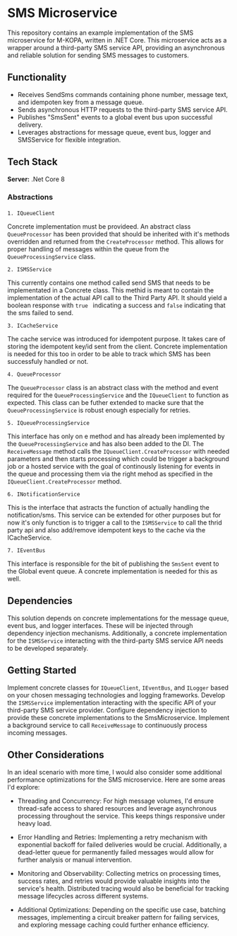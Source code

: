 
# SMS Microservice

This repository contains an example implementation of the SMS microservice for M-KOPA, written in .NET Core. This microservice acts as a wrapper around a third-party SMS service API, providing an asynchronous and reliable solution for sending SMS messages to customers.


## Functionality

- Receives SendSms commands containing phone number, message text, and idempoten key from a message queue.
- Sends asynchronous HTTP requests to the third-party SMS service API.
- Publishes "SmsSent" events to a global event bus upon successful delivery.
- Leverages abstractions for message queue, event bus, logger and SMSService for flexible integration.


## Tech Stack
**Server:** .Net Core 8

### Abstractions
#### 
    1. IQueueClient 
Concrete implementation must be provideed. An abstract class `QueueProcessor` has been provided that should be inherited with it's methods overridden and returned from the `CreateProcessor` method. This allows for proper handling of messages within the queue from the `QueueProcessingService` class.

    2. ISMSService
This currently contains one method called send SMS that needs to be implementated in a Concrete class. This methid is meant to contain the implementation of the actual API call to the Third Party API. It should yield a boolean response with `true ` indicating a success and `false` indicating that the sms failed to send.

    3. ICacheService
The cache service was introduced for idempotent purpose. It takes care of storing the idempotent key/id sent from the client. Concrete implementation is needed for this too in order to be able to track which SMS has been successfuly handled or not.

    4. QueueProcessor
The `QueueProcessor` class is an abstract class with the method and event required for the `QueueProcessingService` and the `IQueueClient` to function as expected. This class can be futher extended to macke sure that the `QueueProcessingService` is robust enough especially for retries. 

    5. IQueueProcessingService
This interface has only on e method and has already been implemented by the `QueueProcessingService` and has also been added to the DI. The `ReceiveMessage` method calls the `IQueueClient.CreateProcessor` with needed parameters and then starts processing which could be trigger a background job or a hosted service with the goal of continously listening for events in the queue and processing them via the right mehod as specified in the `IQueueClient.CreateProcessor` method.

    6. INotificationService
This is the interface that astracts the function of actually handling the notification/sms. This service can be extended for other purposes but for now it's only function is to trigger a call to the `ISMSService` to call the thrid party api and also add/remove idempotent keys to the cache via the ICacheService.

    7. IEventBus
This interface is responsible for the bit of publishing the `SmsSent` event to the Global event queue. A concrete implementation is needed for this as well.



## Dependencies
This solution depends on concrete implementations for the message queue, event bus, and logger interfaces. These will be injected through dependency injection mechanisms. Additionally, a concrete implementation for the `ISMSService` interacting with the third-party SMS service API needs to be developed separately.
## Getting Started

Implement concrete classes for `IQueueClient`, `IEventBus`, and `ILogger` based on your chosen messaging technologies and logging frameworks.
Develop the `ISMSService` implementation interacting with the specific API of your third-party SMS service provider.
Configure dependency injection to provide these concrete implementations to the SmsMicroservice.
Implement a background service to call `ReceiveMessage` to continuously process incoming messages.
## Other Considerations
In an ideal scenario with more time, I would also consider some additional performance optimizations for the SMS microservice. Here are some areas I'd explore:


- Threading and Concurrency:  For high message volumes, I'd ensure thread-safe access to shared resources and leverage asynchronous processing throughout the service. This keeps things responsive under heavy load.

- Error Handling and Retries:  Implementing a retry mechanism with exponential backoff for failed deliveries would be crucial. Additionally, a dead-letter queue for permanently failed messages would allow for further analysis or manual intervention.

- Monitoring and Observability:  Collecting metrics on processing times, success rates, and retries would provide valuable insights into the service's health. Distributed tracing would also be beneficial for tracking message lifecycles across different systems.

- Additional Optimizations:  Depending on the specific use case, batching messages, implementing a circuit breaker pattern for failing services, and exploring message caching could further enhance efficiency.